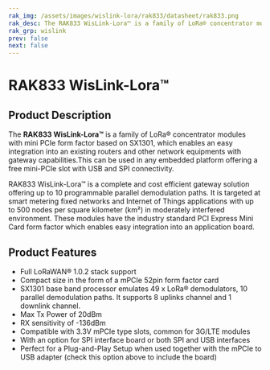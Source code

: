 ```yaml
---
rak_img: /assets/images/wislink-lora/rak833/datasheet/rak833.png
rak_desc: The RAK833 WisLink-Lora™ is a family of LoRa® concentrator modules with mini PCIe form factor based on SX1301, which enables an easy integration into an existing routers and other network equipments with gateway capabilities.This can be used in any embedded platform offering a free mini-PCIe slot with USB and SPI connectivity.
rak_grp: wislink
prev: false
next: false
---
```


# RAK833 WisLink-Lora™

<rk-img
  src="/assets/images/wislink-lora/rak833/datasheet/rak833.png"
  width="60%"
  caption="RAK833 WisLink-Lora™"
/>

## Product Description

The **RAK833 WisLink-Lora™** is a family of LoRa® concentrator modules with mini PCIe form factor based on SX1301, which enables an easy integration into an existing routers and other network equipments with gateway capabilities.This can be used in any embedded platform offering a free mini-PCIe slot with USB and SPI connectivity.

RAK833 WisLink-Lora™ is a complete and cost efficient gateway solution offering up to 10 programmable parallel demodulation paths. It is targeted at smart metering fixed networks and Internet of Things applications with up to 500 nodes per square kilometer (km²) in moderately interfered environment. These modules have the industry standard PCI Express Mini Card form factor which enables easy integration into an application board.

<rk-btn
  src="../Quickstart/"
  label="Get Started with RAK833 WisLink-Lora™"
/>

## Product Features

- Full LoRaWAN® 1.0.2 stack support
- Compact size in the form of a mPCIe 52pin form factor card
- SX1301 base band processor emulates 49 x LoRa® demodulators, 10 parallel demodulation paths. It supports 8 uplinks channel and 1 downlink channel.
- Max Tx Power of 20dBm
- RX sensitivity of -136dBm
- Compatible with 3.3V mPCIe type slots, common for 3G/LTE modules
- With an option for SPI interface board or both SPI and USB interfaces
- Perfect for a Plug-and-Play Setup when used together with the mPCIe to USB adapter (check this option above to include the board)